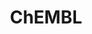 ---
layout: default
bigquery: https://console.cloud.google.com/bigquery?p=patents-public-data&d=ebi_chembl&page=dataset
citation: '"The ChEMBL database in 2017." Anna Gaulton, Anne Hersey, Michał Nowotka,
  A Patrícia Bento, Jon Chambers, David Mendez, Prudence Mutowo, Francis Atkinson,
  Louisa J Bellis, Elena Cibrián-Uhalte, Mark Davies, Nathan Dedman, Anneli Karlsson,
  María Paula Magariños, John P Overington, George Papadatos, Ines Smit, Andrew R
  Leach Nucleic acids Research (2017) 45 (Database Issue), D945-D954'
contributors: European Bioinformatics Institute
cost: None
description: ChEMBL Data is a manually curated database of small molecules used in
  drug discovery, including information about existing patented drugs.
documentation: 'schema: https://www.ebi.ac.uk/chembl/db_schema


  '
last_edit: 04/08/2022, 08:59:46
location: https://console.cloud.google.com/marketplace/product/google_patents_public_datasets/chembl
maintained_by: EMBL-EBI, an outstation of European Molecular Biology Laboratory
related_publications: '

  ChEMBL: towards direct deposition of bioassay data.


  Mendez D, Gaulton A, Bento AP, Chambers J, De Veij M, Félix E, Magariños MP, Mosquera
  JF, Mutowo P, Nowotka M, Gordillo-Marañón M, Hunter F, Junco L, Mugumbate G, Rodriguez-Lopez
  M, Atkinson F, Bosc N, Radoux CJ, Segura-Cabrera A, Hersey A, Leach AR.


  — Nucleic Acids Res. 2019; 47(D1):D930-D940. doi: 10.1093/nar/gky1075

  '
schema_fields:
- bao_endpoint
- ref_type
- predbind_id
- level4_description
- oc_id
- mechanism_comment
- prodrug
- standard_units
- ass_cls_map_id
- assay_subcellular_fraction
- confidence
- oral
- relationship
- usan_year
- warnref_id
- efo_term
- prediction_method
- alogp
- topical
- mol_irac_id
- uberon_id
- alert_name
- mol_atc_id
- atc_code
- ap_id
- major_class
- black_box_warning
- l2
- assay_class_id
- standard_inchi_key
- class_level
- direct_interaction
- variant_id
- authors
- curated_by
- met_id
- related_tid
- set_name
- patent_id
- frac_class_id
- enzyme_tid
- log_id
- aidx
- hba
- db_source
- cx_most_bpka
- withdrawn_country
- company
- hrac_code
- indref_id
- stat
- assay_desc
- canonical_smiles
- action_type
- cell_description
- relationship_desc
- alert_set_id
- compsyn_id
- synonyms
- tissue_id
- psa
- targcomp_id
- availability_type
- stem
- level1
- ref_id
- country
- bao_format
- src_short_name
- warning_country
- result_flag
- structure_type
- assay_strain
- pathway_key
- level3_description
- applicant_full_name
- targrel_id
- ddd_id
- organism
- therapeutic_flag
- protclasssyn_id
- patent_expire_date
- indication_class
- ref_url
- mw_freebase
- withdrawn_year
- version
- usan_substem
- product_id
- site_residues
- relation
- num_lipinski_ro5_violations
- ddd_units
- alert_id
- activity_count
- definition
- short_name
- delist_flag
- hbd
- cell_source_tissue
- previous_company
- relationship_type
- entity_type
- metref_id
- mc_target_type
- substrate_record_id
- db_version
- cellosaurus_id
- as_id
- molecular_mechanism
- route
- compound_name
- standard_inchi
- target_mapping
- cell_name
- num_alerts
- job_id
- level4
- component_synonym
- end_position
- mecref_id
- cidx
- dosed_ingredient
- inorganic_flag
- year
- comp_go_id
- published_relation
- qudt_units
- target_desc
- tax_id
- cx_most_apka
- l3
- assay_category
- ridx
- domain_description
- protein_class_synonym
- acd_most_apka
- natural_product
- approval_date
- mc_tax_id
- warning_type
- sequence_md5sum
- assay_param_id
- site_name
- first_page
- patent_no
- annotation
- caloha_id
- idx
- rtb
- comp_class_id
- standard_relation
- bei
- target_type
- l8
- creation_date
- efo_id
- chebi_par_id
- chirality
- full_molformula
- dosage_form
- enzyme_name
- cell_ontology_id
- l5
- pchembl_value
- patent_use_code
- parameter_type
- source
- std_act_id
- qed_weighted
- level3
- downgraded
- name
- start_position
- label
- stem_class
- mol_hrac_id
- upper_value
- helm_notation
- standard_type
- max_phase
- usan_stem_id
- toid
- curation_comment
- mesh_heading
- doi
- mw_monoisotopic
- src_assay_id
- site_id
- parent_molregno
- tid
- type
- hrac_class_id
- heavy_atoms
- assay_cell_type
- assay_type
- subgroup
- frac_code
- go_id
- updated_on
- first_in_class
- tid_fixed
- molregno
- max_phase_for_ind
- source_domain_id
- normal_range_min
- biocomp_id
- selectivity_comment
- assay_id
- warning_id
- accession
- comments
- doc_id
- data_validity_comment
- mc_target_accession
- drug_product_flag
- normal_range_max
- journal
- bto_id
- assay_tissue
- active_ingredient
- pref_name
- acd_logd
- parent_go_id
- co_stem_id
- metabolite_record_id
- potential_duplicate
- path
- cell_source_organism
- src_compound_id
- doc_type
- l7
- strength
- protein_class_id
- homologue
- issue
- abstract
- disease_efficacy
- who_name
- acd_logp
- withdrawn_flag
- mutation
- mol_frac_id
- mc_target_name
- class_type
- priority
- aspect
- hba_lipinski
- standard_upper_value
- entity_id
- standard_value
- usan_stem
- chembl_id
- polymer_flag
- units
- molfile
- parent_type
- src_description
- cell_source_tax_id
- description
- full_mwt
- res_stem_id
- smarts
- confidence_score
- met_conversion
- submission_date
- irac_class_id
- assay_tax_id
- sei
- actsm_id
- drug_substance_flag
- ddd_comment
- research_stem
- standard_flag
- irac_code
- trade_name
- species_group_flag
- isoform
- parameter_value
- domain_id
- uo_units
- le
- syn_type
- level2
- component_type
- molecule_type
- compd_id
- warning_description
- innovator_company
- compound_key
- met_comment
- value
- nda_type
- mesh_id
- cell_id
- pubmed_id
- clo_id
- ad_type
- l4
- title
- ddd_admr
- first_approval
- ro3_pass
- cpd_str_alert_id
- mec_id
- molsyn_id
- acd_most_bpka
- warning_year
- warning_class
- domain_name
- smid
- published_units
- l1
- active_molregno
- cx_logp
- level1_description
- domain_type
- num_ro5_violations
- sitecomp_id
- withdrawn_reason
- ingredient
- mechanism_of_action
- ddd_value
- last_page
- assay_organism
- prod_pat_id
- activity_id
- lle
- l6
- pathway_id
- molecular_species
- last_active
- published_type
- record_id
- protein_class_desc
- sequence
- cx_logd
- activity_comment
- publication_number
- aromatic_rings
- drug_record_id
- formulation_id
- level2_description
- usan_stem_definition
- standard_text_value
- cl_lincs_id
- status
- assay_source
- hbd_lipinski
- volume
- bao_id
- binding_site_comment
- tbl
- withdrawn_class
- updated_by
- who_extra
- mc_organism
- rgid
- assay_test_type
- parenteral
- text_value
- component_id
- drugind_id
- level5
- published_value
- orig_description
- parent_id
- src_id
shortname: chembl
tags:
- biotechnology
- health
- chemical
- bioinformatics
- medical
terms_of_use: CC BY-SA 3.0
title: ChEMBL
uuid: e232a192-965c-4ec9-904c-155b6dfe56c5
---